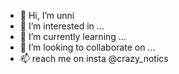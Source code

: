 - 👋 Hi, I’m unni
- 👀 I’m interested in ...
- 🌱 I’m currently learning ...
- 💞️ I’m looking to collaborate on ...
- 📫 reach me on insta @crazy_notics
